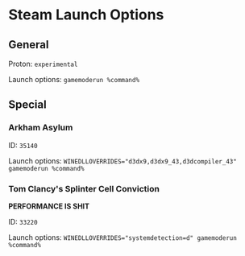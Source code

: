 # Steam Launch Options

## General

Proton: ``experimental``

Launch options: ``gamemoderun %command%``

## Special

### Arkham Asylum

ID: ``35140``

Launch options: ``WINEDLLOVERRIDES="d3dx9,d3dx9_43,d3dcompiler_43" gamemoderun %command%``

### Tom Clancy's Splinter Cell Conviction

**PERFORMANCE IS SHIT**

ID: ``33220``

Launch options: ``WINEDLLOVERRIDES="systemdetection=d" gamemoderun %command%``
